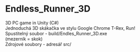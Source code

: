 # Endless_Runner_3D
 3D PC game in Unity (C#)  
 Jednoduchá 3D skákačka ve stylu Google Chrome T-Rex, Run!  
 Spustitelný soubor - build/Endles_Runner_3D.exe  
 (mezerník = skok)  
 Zdrojové soubory - adresář src/  
